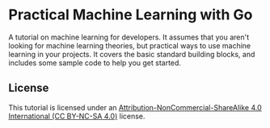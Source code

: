 # Practical Machine Learning with Go

A tutorial on machine learning for developers.
It assumes that you aren't looking for machine learning theories, but practical ways to use machine learning in your projects. 
It covers the basic standard building blocks, and includes some sample code to help you get started.


## License

This tutorial is licensed under an [Attribution-NonCommercial-ShareAlike 4.0 International (CC BY-NC-SA 4.0)](http://creativecommons.org/licenses/by-nc-sa/4.0/) license.
